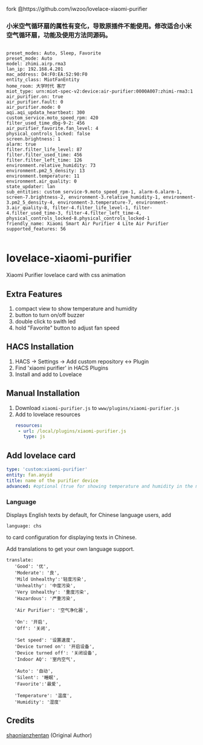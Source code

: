 fork 自https://github.com/iwzoo/lovelace-xiaomi-purifier

###  小米空气循环扇的属性有变化，导致原插件不能使用。修改适合小米空气循环扇，功能及使用方法同源码。


```angular2html

preset_modes: Auto, Sleep, Favorite
preset_mode: Auto
model: zhimi.airp.rma3
lan_ip: 192.168.4.201
mac_address: D4:F0:EA:52:90:F0
entity_class: MiotFanEntity
home_room: 大学时代 客厅
miot_type: urn:miot-spec-v2:device:air-purifier:0000A007:zhimi-rma3:1
air_purifier.on: true
air_purifier.fault: 0
air_purifier.mode: 0
aqi.aqi_updata_heartbeat: 300
custom_service.moto_speed_rpm: 420
filter_used_time_dbg-9-2: 456
air_purifier_favorite.fan_level: 4
physical_controls_locked: false
screen.brightness: 1
alarm: true
filter.filter_life_level: 87
filter.filter_used_time: 456
filter.filter_left_time: 126
environment.relative_humidity: 73
environment.pm2_5_density: 13
environment.temperature: 11
environment.air_quality: 0
state_updater: lan
sub_entities: custom_service-9.moto_speed_rpm-1, alarm-6.alarm-1, screen-7.brightness-2, environment-3.relative_humidity-1, environment-3.pm2_5_density-4, environment-3.temperature-7, environment-3.air_quality-8, filter-4.filter_life_level-1, filter-4.filter_used_time-3, filter-4.filter_left_time-4, physical_controls_locked-8.physical_controls_locked-1
friendly_name: Xiaomi Smart Air Purifier 4 Lite Air Purifier
supported_features: 56


```


# lovelace-xiaomi-purifier
Xiaomi Purifier lovelace card with css animation

## Extra Features
1. compact view to show temperature and humidity 
1. button to turn on/off buzzer
1. double click to swith led 
1. hold "Favorite" button to adjust fan speed


## HACS Installation
1. HACS -> Settings -> Add custom repository <-> Plugin
2. Find 'xiaomi purifier' in HACS Plugins
3. Install and add to Lovelace

## Manual Installation
1. Download `xiaomi-purifier.js` to `www/plugins/xiaomi-purifier.js`
1. Add to lovelace resources
   ``` yaml
   resources:
    - url: /local/plugins/xiaomi-purifier.js
      type: js
   ```
## Add lovelace card 
  ``` yaml
  type: 'custom:xiaomi-purifier'
  entity: fan.anyid
  title: name of the purifier device
  advanced: #optional (true for showing temperature and humidity in the middle, otherwise shows in green panel)
  ```
  
### Language 
Displays English texts by default, for Chinese language users, add 
```
language: chs
``` 
to card configuration for displaying texts in Chinese.

Add translations to get your own language support. 
``` 
translate: 
   'Good': '优',
   'Moderate': '良',
   'Mild Unhealthy':'轻度污染',
   'Unhealthy': '中度污染',
   'Very Unhealthy': '重度污染',
   'Hazardous': '严重污染',

   'Air Purifier': '空气净化器',

   'On': '开启',
   'Off': '关闭',

   'Set speed': '设置速度',
   'Device turned on': '开启设备',
   'Device turned off': '关闭设备',
   'Indoor AQ': '室内空气',

   'Auto': '自动',
   'Silent': '睡眠',
   'Favorite':'最爱',

   'Temperature': '温度',
   'Humidity': '湿度'

```


## Credits
[shaonianzhentan](https://github.com/shaonianzhentan/lovelace-air-filter) (Original Author)
